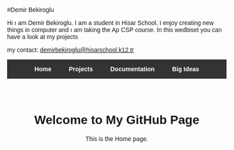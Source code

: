 
#Demir Bekiroglu

Hi ı am Demir Bekiroglu. I am a student in Hisar School. I enjoy creating new things in computer and ı am taking the Ap CSP course. İn this wedbiset you can have a look at my projects

my contact: demirbekiroglu@hisarschool.k12.tr

<!DOCTYPE html>
<html lang="en">
<head>
  <meta charset="UTF-8">
  <title>My GitHub Page</title>
  <style>
    body { margin: 0; font-family: Arial, sans-serif; }
    nav { background-color: #333; display: flex; justify-content: center; }
    nav a { color: white; padding: 14px 20px; text-decoration: none; font-weight: bold; cursor: pointer; }
    nav a:hover { background-color: #1a73e8; }
    .container { padding: 40px; text-align: center; }
    iframe { margin-top: 20px; max-width: 100%; height: 400px; border: none; }
  </style>
</head>
<body>

  <!-- Menü -->
  <nav>
    <a onclick="showPage('home')">Home</a>
    <a onclick="showPage('projects')">Projects</a>
    <a onclick="showPage('documentation')">Documentation</a>
    <a onclick="showPage('bigideas')">Big Ideas</a>
  </nav>

  <!-- İçerik alanı -->
  <div class="container" id="content">
    <h1>Welcome to My GitHub Page</h1>
    <p>This is the Home page.</p>
  </div>

  <script>
    const content = document.getElementById('content');

    function showPage(page) {
      if(page === 'home') {
        content.innerHTML = '<h1>Welcome to My GitHub Page</h1><p>This is the Home page.</p>';
      }
      else if(page === 'projects') {
        content.innerHTML = `<h1>My Projects</h1>
        <ul>
          <li><a href="https://scratch.mit.edu/projects/1212311251" target="_blank">Tic Tac Toe (Scratch)</a></li>
        </ul>
        <h2>Swift Projects</h2>
        <p><b>Swift Calculator</b></p>
        <iframe src="https://www.veed.io/view/6b4cdf7e-c6a5-47b4-b9aa-a65b77e18b02?source=Homepage&panel=share" allowfullscreen></iframe>
        <p><b>Swift Clock</b></p>
        <iframe src="https://www.veed.io/view/04e02321-e5f0-4c25-98a9-e972da555a02?source=Homepage&panel=share" allowfullscreen></iframe>
        <p><b>Swift Portrait</b></p>
        <iframe src="https://www.veed.io/view/39fe0445-5037-4e26-b564-203e570d318b?source=Homepage&panel=share" allowfullscreen></iframe>`;
      }
      else if(page === 'documentation') {
        content.innerHTML = `<h1>Documentation</h1>
        <p>While I was creating my GitHub page, I got help from classmates and school-recommended support videos, which guided me through some of the design and coding steps. The site is hosted on GitHub Pages and has a clean, easy-to-use design.</p>
        <p>Big Idea 1 video:</p>
        <iframe src="https://www.veed.io/view/ae2a9791-c4a5-456a-adef-fea392229777?source=Homepage&panel=share" allowfullscreen></iframe>`;
      }
      else if(page === 'bigideas') {
        content.innerHTML = `<h1>Big Ideas</h1>
        <h2>Collaboration</h2>
        <p>Working together with classmates helped us share ideas, solve problems more easily, and learn from each other, which improved the overall quality of the work.</p>
        <h2>Program Design & Development</h2>
        <p>Planning, creating, and organizing the program from start to finish helped the program work properly, meet user needs, stay easy to update, and be adaptable to future changes.</p>
        <h2>Program Function & Purpose</h2>
        <p>Understanding the program's function and purpose helped guide the design process, ensured the program met its goals, and provided a clear direction for users and developers.</p>
        <h2>Identifying & Correcting Errors</h2>
        <p>Finding mistakes in the code and fixing them helped the program work correctly, avoided bigger problems later, and improved coding and problem-solving skills.</p>`;
      }
    }
  </script>
</body>
</html>
